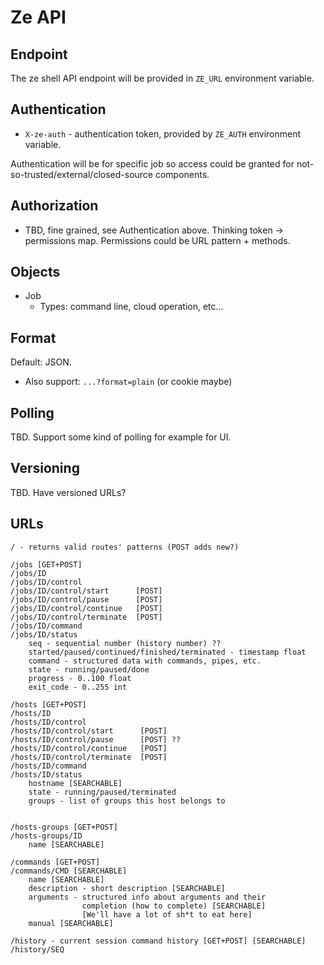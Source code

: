 Ze API
======

Endpoint
--------

The ze shell API endpoint will be provided in `ZE_URL` environment variable.


Authentication
--------------

* `X-ze-auth` - authentication token, provided by `ZE_AUTH` environment variable.

Authentication will be for specific job so access could be granted for not-so-trusted/external/closed-source components.

Authorization
-------------

* TBD, fine grained, see Authentication above. Thinking token -> permissions map. Permissions could be URL pattern + methods.

Objects
-------

* Job
	* Types: command line, cloud operation, etc...

Format
------

Default: JSON.

* Also support: `...?format=plain` (or cookie maybe)

Polling
-------

TBD. Support some kind of polling for example for UI.

Versioning
----------

TBD. Have versioned URLs?

URLs
----

	/ - returns valid routes' patterns (POST adds new?)

	/jobs [GET+POST]
	/jobs/ID
	/jobs/ID/control
	/jobs/ID/control/start      [POST]
	/jobs/ID/control/pause      [POST]
	/jobs/ID/control/continue   [POST]
	/jobs/ID/control/terminate  [POST]
	/jobs/ID/command
	/jobs/ID/status
		seq - sequential number (history number) ??
		started/paused/continued/finished/terminated - timestamp float
		command - structured data with commands, pipes, etc.
		state - running/paused/done
		progress - 0..100 float
		exit_code - 0..255 int

	/hosts [GET+POST]
	/hosts/ID
	/hosts/ID/control
	/hosts/ID/control/start      [POST]
	/hosts/ID/control/pause      [POST] ??
	/hosts/ID/control/continue   [POST]
	/hosts/ID/control/terminate  [POST]
	/hosts/ID/command
	/hosts/ID/status
		hostname [SEARCHABLE]
		state - running/paused/terminated
		groups - list of groups this host belongs to
		

	/hosts-groups [GET+POST]
	/hosts-groups/ID
		name [SEARCHABLE]

	/commands [GET+POST]
	/commands/CMD [SEARCHABLE]
		name [SEARCHABLE]
		description - short description [SEARCHABLE]
		arguments - structured info about arguments and their
		            completion (how to complete) [SEARCHABLE]
					[We'll have a lot of sh*t to eat here]
		manual [SEARCHABLE]

	/history - current session command history [GET+POST] [SEARCHABLE]
	/history/SEQ
